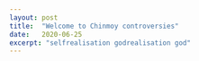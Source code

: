 ```yaml
---
layout: post
title:  "Welcome to Chinmoy controversies"
date:   2020-06-25
excerpt: "selfrealisation godrealisation god"
---
```

